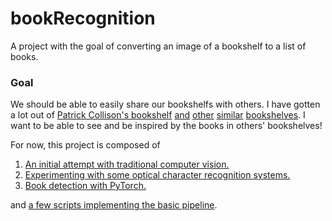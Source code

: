 # bookRecognition
A project with the goal of converting an image of a bookshelf to a list of books.

### Goal
We should be able to easily share our bookshelfs with others. I have gotten a lot out of [Patrick Collison's bookshelf](https://patrickcollison.com/bookshelf) [and](http://gordonbrander.com/lib/) [other](http://nickcammarata.com/bookshelf) [similar](https://aaronzlewis.com/starterpack/) [bookshelves](https://tomcritchlow.com/wiki/books/bookshelves/). I want to be able to see and be inspired by the books in others' bookshelves! 


For now, this project is composed of 

1. [An initial attempt with traditional computer vision.](https://github.com/davisrbr/bookRecognition/blob/master/notebooks/Traditional_Image_Processing.ipynb)
2. [Experimenting with some optical character recognition systems.](https://github.com/davisrbr/bookRecognition/blob/master/notebooks/OCR_simple.ipynb)
3. [Book detection with PyTorch.](https://github.com/davisrbr/bookRecognition/blob/master/notebooks/PyTorch_Detection.ipynb)

and [a few scripts implementing the basic pipeline](https://github.com/davisrbr/bookRecognition/tree/master/booklibrary_draft).
